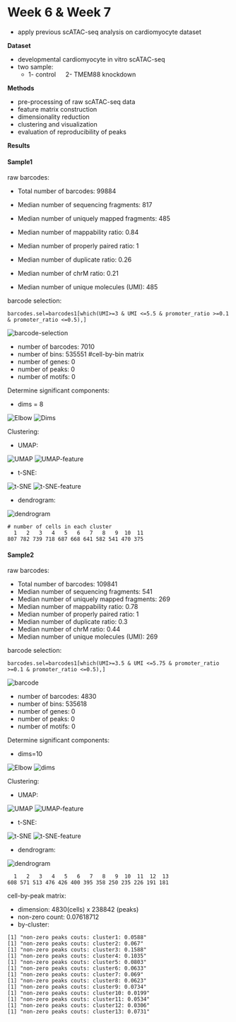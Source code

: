 # Week 6 & Week 7

- apply previous scATAC-seq analysis on cardiomyocyte dataset

**Dataset**

- developmental cardiomyocyte in vitro scATAC-seq
- two sample:  
  - 1- control &emsp; 2- TMEM88 knockdown

**Methods**

- pre-processing of raw scATAC-seq data
- feature matrix construction
- dimensionality reduction
- clustering and visualization
- evaluation of reproducibility of peaks

**Results**

#### Sample1


raw barcodes:

- Total  number of barcodes: 99884

- Median number of sequencing fragments: 817

- Median number of uniquely mapped fragments: 485

- Median number of mappability ratio: 0.84

- Median number of properly paired ratio: 1

- Median number of duplicate ratio: 0.26

- Median number of chrM ratio: 0.21

- Median number of unique molecules (UMI): 485


barcode selection:

```
barcodes.sel=barcodes1[which(UMI>=3 & UMI <=5.5 & promoter_ratio >=0.1 & promoter_ratio <=0.5),]

```

![barcode-selection](https://user-images.githubusercontent.com/55969398/115208418-1e5edb80-a12f-11eb-842c-d0e0c4caaa6d.png)

- number of barcodes: 7010
- number of bins: 535551  #cell-by-bin matrix
- number of genes: 0
- number of peaks: 0
- number of motifs: 0

Determine significant components:

- dims = 8

![Elbow](https://user-images.githubusercontent.com/55969398/115211177-e4db9f80-a131-11eb-947b-535309b325c3.png)
![Dims](https://user-images.githubusercontent.com/55969398/115217323-f9bb3180-a137-11eb-867b-d63162303a01.png)

Clustering:

- UMAP:

![UMAP](https://user-images.githubusercontent.com/55969398/115217598-3e46cd00-a138-11eb-9160-3117246dd2bc.png)
![UMAP-feature](https://user-images.githubusercontent.com/55969398/115217749-633b4000-a138-11eb-9e90-51639d97b320.png)

- t-SNE:

![t-SNE](https://user-images.githubusercontent.com/55969398/115218020-b1504380-a138-11eb-8300-ef839b9567f3.png)
![t-SNE-feature](https://user-images.githubusercontent.com/55969398/115218224-e492d280-a138-11eb-8d8e-81eb9ba25dca.png)

- dendrogram:

![dendrogram](https://user-images.githubusercontent.com/55969398/115218406-1b68e880-a139-11eb-9cf3-95f3bc4fadca.png)

```
# number of cells in each cluster
  1   2   3   4   5   6   7   8   9  10  11 
807 782 739 718 687 668 641 582 541 470 375 
```



#### Sample2
raw barcodes:

- Total  number of barcodes: 109841
- Median number of sequencing fragments: 541
- Median number of uniquely mapped fragments: 269
- Median number of mappability ratio: 0.78
- Median number of properly paired ratio: 1
- Median number of duplicate ratio: 0.3
- Median number of chrM ratio: 0.44
- Median number of unique molecules (UMI): 269

barcode selection:

```
barcodes.sel=barcodes1[which(UMI>=3.5 & UMI <=5.75 & promoter_ratio >=0.1 & promoter_ratio <=0.5),]

```

![barcode](https://user-images.githubusercontent.com/55969398/115235746-1b72e380-a14d-11eb-962b-e71f3aa44796.png)

- number of barcodes: 4830
- number of bins: 535618
- number of genes: 0
- number of peaks: 0
- number of motifs: 0


Determine significant components:

- dims=10

![Elbow](https://user-images.githubusercontent.com/55969398/115235901-49582800-a14d-11eb-8eb8-35eb5f51d1d5.png)
![dims](https://user-images.githubusercontent.com/55969398/115235917-4c531880-a14d-11eb-994c-cc67fdb835a0.png)

Clustering:

- UMAP:

![UMAP](https://user-images.githubusercontent.com/55969398/115235990-668cf680-a14d-11eb-9941-68ed4ad600cd.png)
![UMAP-feature](https://user-images.githubusercontent.com/55969398/115236028-73114f00-a14d-11eb-85e6-a63d79466229.png)


- t-SNE:

![t-SNE](https://user-images.githubusercontent.com/55969398/115236083-86241f00-a14d-11eb-9817-2cf406e18f8e.png)
![t-SNE-feature](https://user-images.githubusercontent.com/55969398/115236139-94723b00-a14d-11eb-9372-57760cbeb2bf.png)

- dendrogram:

![dendrogram](https://user-images.githubusercontent.com/55969398/115253268-cb9d1800-a15e-11eb-9a2e-9563417d5994.png)

```
  1   2   3   4   5   6   7   8   9  10  11  12  13 
608 571 513 476 426 400 395 358 250 235 226 191 181 
```

cell-by-peak matrix:

- dimension: 4830(cells) x 238842 (peaks)
- non-zero count: 0.07618712
- by-cluster:

```
[1] "non-zero peaks couts: cluster1: 0.0588"
[1] "non-zero peaks couts: cluster2: 0.067"
[1] "non-zero peaks couts: cluster3: 0.1588"
[1] "non-zero peaks couts: cluster4: 0.1035"
[1] "non-zero peaks couts: cluster5: 0.0803"
[1] "non-zero peaks couts: cluster6: 0.0633"
[1] "non-zero peaks couts: cluster7: 0.069"
[1] "non-zero peaks couts: cluster8: 0.0623"
[1] "non-zero peaks couts: cluster9: 0.0734"
[1] "non-zero peaks couts: cluster10: 0.0199"
[1] "non-zero peaks couts: cluster11: 0.0534"
[1] "non-zero peaks couts: cluster12: 0.0306"
[1] "non-zero peaks couts: cluster13: 0.0731"
```






